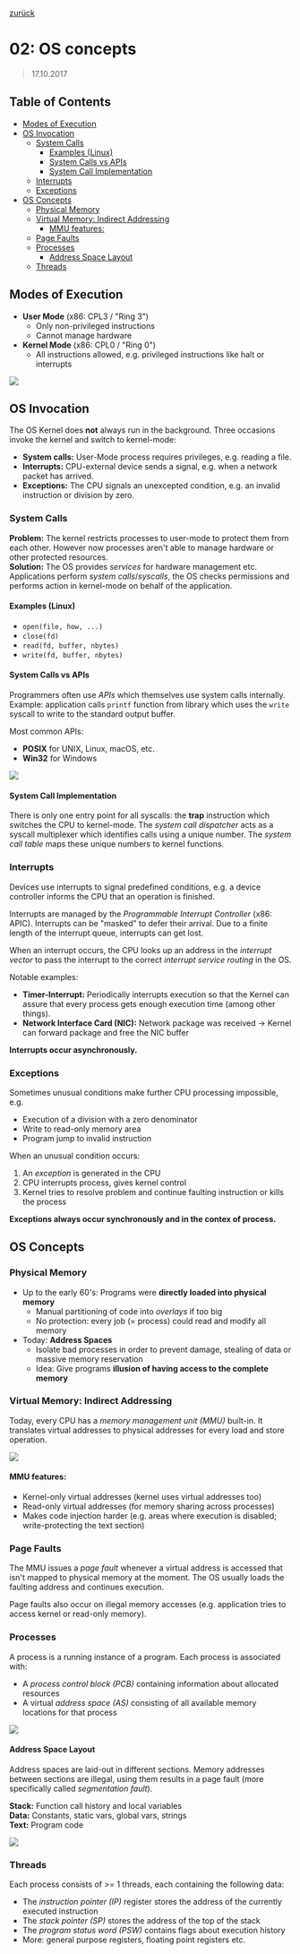 [zurück](README.md)

# 02: OS concepts

> 17.10.2017

## Table of Contents

- [Modes of Execution](#modes-of-execution)
- [OS Invocation](#os-invocation)
    - [System Calls](#system-calls)
        - [Examples (Linux)](#examples-linux)
        - [System Calls vs APIs](#system-calls-vs-apis)
        - [System Call Implementation](#system-call-implementation)
    - [Interrupts](#interrupts)
    - [Exceptions](#exceptions)
- [OS Concepts](#os-concepts)
    - [Physical Memory](#physical-memory)
    - [Virtual Memory: Indirect Addressing](#virtual-memory-indirect-addressing)
        - [MMU features:](#mmu-features)
    - [Page Faults](#page-faults)
    - [Processes](#processes)
        - [Address Space Layout](#address-space-layout)
    - [Threads](#threads)

## Modes of Execution

- **User Mode** (x86: CPL3 / "Ring 3")
    - Only non-privileged instructions
    - Cannot manage hardware
- **Kernel Mode** (x86: CPL0 / "Ring 0")
    - All instructions allowed, e.g. privileged instructions like halt or interrupts

![](img/02-modes-of-execution.png)

## OS Invocation

The OS Kernel does **not** always run in the background. Three occasions invoke the kernel and switch to kernel-mode:

- **System calls:** User-Mode process requires privileges, e.g. reading a file.
- **Interrupts:** CPU-external device sends a signal, e.g. when a network packet has arrived.
- **Exceptions:** The CPU signals an unexcepted condition, e.g. an invalid instruction or division by zero.

### System Calls

**Problem:** The kernel restricts processes to user-mode to protect them from each other. However now processes aren't able to manage hardware or other protected resources.  
**Solution:** The OS provides _services_ for hardware management etc. Applications perform _system calls_/_syscalls_, the OS checks permissions and performs action in kernel-mode on behalf of the application.

#### Examples (Linux)

- `open(file, how, ...)`
- `close(fd)`
- `read(fd, buffer, nbytes)`
- `write(fd, buffer, nbytes)`

#### System Calls vs APIs

Programmers often use _APIs_ which themselves use system calls internally.
Example: application calls `printf` function from library which uses the `write` syscall to write to the standard output buffer.

Most common APIs:
- **POSIX** for UNIX, Linux, macOS, etc.
- **Win32** for Windows

![](img/02-system-call-api.png)

#### System Call Implementation

There is only one entry point for all syscalls: the **trap** instruction which switches the CPU to kernel-mode. The _system call dispatcher_ acts as a syscall multiplexer which identifies calls using a unique number. The _system call table_ maps these unique numbers to kernel functions. 

### Interrupts

Devices use interrupts to signal predefined conditions, e.g. a device controller informs the CPU that an operation is finished.

Interrupts are managed by the _Programmable Interrupt Controller_ (x86: APIC). Interrupts can be "masked" to defer their arrival. Due to a finite length of the interrupt queue, interrupts can get lost.

When an interrupt occurs, the CPU looks up an address in the _interrupt vector_ to pass the interrupt to the correct _interrupt service routing_ in the OS.

Notable examples:
- **Timer-Interrupt:** Periodically interrupts execution so that the Kernel can assure that every process gets enough execution time (among other things).
- **Network Interface Card (NIC):** Network package was received -> Kernel can forward package and free the NIC buffer

**Interrupts occur asynchronously.**

### Exceptions

Sometimes unusual conditions make further CPU processing impossible, e.g.
- Execution of a division with a zero denominator
- Write to read-only memory area
- Program jump to invalid instruction

When an unusual condition occurs:
1. An _exception_ is generated in the CPU
2. CPU interrupts process, gives kernel control
3. Kernel tries to resolve problem and continue faulting instruction or kills the process

**Exceptions always occur synchronously and in the contex of process.**

## OS Concepts

### Physical Memory

- Up to the early 60's: Programs were **directly loaded into physical memory**
    - Manual partitioning of code into _overlays_ if too big
    - No protection: every job (= process) could read and modify all memory
- Today: **Address Spaces**
    - Isolate bad processes in order to prevent damage, stealing of data or massive memory reservation
    - Idea: Give programs **illusion of having access to the complete memory**

### Virtual Memory: Indirect Addressing

Today, every CPU has a _memory management unit (MMU)_ built-in. It translates virtual addresses to physical addresses for every load and store operation.

![](img/02-virtual-memory.png)

#### MMU features:

- Kernel-only virtual addresses (kernel uses virtual addresses too)
- Read-only virtual addresses (for memory sharing across processes)
- Makes code injection harder (e.g. areas where execution is disabled; write-protecting the text section)

### Page Faults

The MMU issues a _page fault_ whenever a virtual address is accessed that isn't mapped to physical memory at the moment. The OS usually loads the faulting address and continues execution.

Page faults also occur on illegal memory accesses (e.g. application tries to access kernel or read-only memory).

### Processes

A process is a running instance of a program. Each process is associated with:

- A _process control block (PCB)_ containing information about allocated resources
- A virtual _address space (AS)_ consisting of all available memory locations for that process

![](img/02-processes.png)

#### Address Space Layout

Address spaces are laid-out in different sections. Memory addresses between sections are illegal, using them results in a page fault (more specifically called _segmentation fault_).

**Stack:** Function call history and local variables  
**Data:** Constants, static vars, global vars, strings  
**Text:** Program code

![](img/02-address-space-layout.png)

### Threads

Each process consists of >= 1 threads, each containing the following data:
- The _instruction pointer (IP)_ register stores the address of the currently executed instruction
- The _stack pointer (SP)_ stores the address of the top of the stack
- The _program status word (PSW)_ contains flags about execution history
- More: general purpose registers, floating point registers etc.
